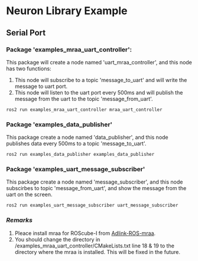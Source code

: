 # Neuron Library Example

## Serial Port

### Package 'examples_mraa_uart_controller':

This package will create a node named 'uart_mraa_controller', and this node has two functions:

1. This node will subscribe to a topic 'message_to_uart' and will write the message to uart port. 
2. This node will listen to the uart port every 500ms and will publish the message from the uart to the topic 'message_from_uart'.

```
ros2 run examples_mraa_uart_controller mraa_uart_controller
```

### Package 'examples_data_publisher'

This package create a node named 'data_publisher', and this node publishes data every 500ms to a topic 'message_to_uart'.  

```
ros2 run examples_data_publisher examples_data_publisher 
```

### Package 'examples_uart_message_subscriber'

This package create a node named 'message_subscriber', and this node subscirbes to topic 'message_from_uart', and show the message from the uart on the screen.  

```
ros2 run examples_uart_message_subscriber uart_message_subscriber 
```

### *Remarks*

1. Pleace install mraa for ROScube-I from [Adlink-ROS-mraa](https://github.com/Adlink-ROS/mraa.git).
2. You should change the directory in /examples_mraa_uart_controller/CMakeLists.txt line 18 & 19 to the directory where the mraa is installed. This will be fixed in the future.
